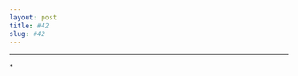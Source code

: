 ```yaml
---
layout: post
title: #42
slug: #42
---
```

---
<p class="description" style="text-align: justify;">
*

